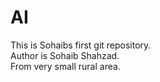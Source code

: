 # AI
This is Sohaibs first git repository.
<br>
Author is Sohaib Shahzad. 
<br>
From very small rural area.
